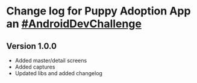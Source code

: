 # Change log for Puppy Adoption App an [#AndroidDevChallenge](https://developer.android.com/dev-challenge)

## Version 1.0.0
- Added master/detail screens
- Added captures
- Updated libs and added changelog